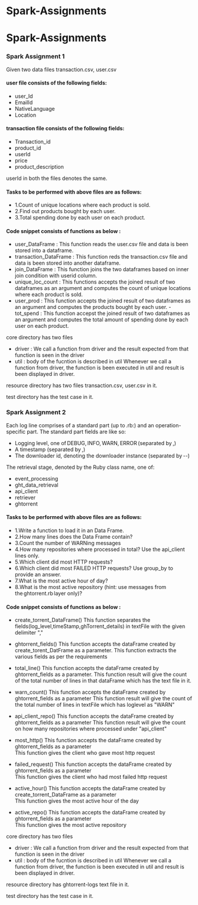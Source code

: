 # Spark-Assignments

# Spark-Assignments

### Spark Assignment 1 ###

Given two data files transaction.csv, user.csv

#### user file consists of the following fields: ####
  - user_Id
  - EmailId
  - NativeLanguage
  - Location
#### transaction file consists of the following fields: ####
  - Transaction_id
  - product_id
  - userId
  - price
  - product_description
  
userId in both the files denotes the same.

#### Tasks to be performed with above files are as follows: ####
  - 1.Count of unique locations where each product is sold.
  - 2.Find out products bought by each user.
  - 3.Total spending done by each user on each product.
  
#### Code snippet consists of functions as below : ####

  - user_DataFrame : 
  This function reads the user.csv file and data is been stored into a dataframe.
  - transaction_DataFrame : 
  This function reds the transaction.csv file and data is been stored into another dataframe.
  - join_DataFrame : 
  This function joins the two dataframes based on inner join condition with userid column.
  - unique_loc_count : 
  This functions accepts the joined result of two dataframes as an argument and computes the count of unique locations where each product is sold.
  - user_prod : 
  This function accepts the joined result of two dataframes as an argument and computes the products bought by each user.
  -tot_spend : 
  This function accepst the joined result of two dataframes as an argument and computes the total amount of spending done by each user on each product.
  
core directory has two files
  - driver : We call a function from driver and the result expected from that function is seen in the driver 
  - util   : body of the fucntion is described in util
Whenever we call a function from driver, the function is been executed in util and result is been displayed in driver.

resource directory has two files transaction.csv, user.csv in it.

test directory has the test case in it.


### Spark Assignment 2 ###

Each log line comprises of a standard part (up to .rb:) and an operation-specific part. The standard part fields are like so: 
  - Logging level, one of DEBUG, INFO, WARN, ERROR (separated by ,) 
  - A timestamp (separated by ,) 
  - The downloader id, denoting the downloader instance (separated by --) 
  
The retrieval stage, denoted by the Ruby class name, one of: 
  - event_processing 
  - ght_data_retrieval 
  - api_client 
  - retriever 
  - ghtorrent 
  
#### Tasks to be performed with above files are as follows: ####
  - 1.Write a function to load it in an Data Frame. 
  - 2.How many lines does the Data Frame contain?	 
  - 3.Count the number of WARNing messages 
  - 4.How many repositories where processed in total? Use the api_client lines only. 
  - 5.Which client did most HTTP requests? 
  - 6.Which client did most FAILED HTTP requests? Use group_by to provide an answer. 
  - 7.What is the most active hour of day? 
  - 8.What is the most active repository (hint: use messages from the ghtorrent.rb layer only)? 

#### Code snippet consists of functions as below : ####

  - create_torrent_DataFrame()
This function separates the fields(log_level,timeStamp,ghTorrent_details) in textFile with the given delimiter ","

  - ghtorrent_fields()
This function accepts the dataFrame created by create_torent_DatFrame as a parameter.
This function extracts the various fields as per the requirements

  - total_line()
This function accepts the dataFrame created by ghtorrent_fields as a parameter.
This function result will give the count of the total number of lines in that dataFrame which has the text file in it.

  - warn_count()
This function accepts the dataFrame created by ghtorrent_fields as a parameter
This function result will give the count of the total number of lines in textFile which has loglevel as "WARN"

  - api_client_repo()
This function accepts the dataFrame created by ghtorrent_fields as a parameter
This function result will give the count on how many repositories where processed under "api_client"

  - most_http()
This function accepts the dataFrame created by ghtorrent_fields as a parameter  
This function gives the client who gave most http request

  - failed_request()
This function accepts the dataFrame created by ghtorrent_fields as a parameter  
This function gives the client who had most failed http request

  - active_hour()
This function accepts the dataFrame created by create_torrent_DataFrame as a parameter   
This function gives the most active hour of the day

  - active_repo()
This function accepts the dataFrame created by ghtorrent_fields as a parameter  
This function gives the most active repository

core directory has two files
  - driver : We call a function from driver and the result expected from that function is seen in the driver 
  - util   : body of the fucntion is described in util
Whenever we call a function from driver, the function is been executed in util and result is been displayed in driver.

resource directory has ghtorrent-logs text file in it.

test directory has the test case in it.

